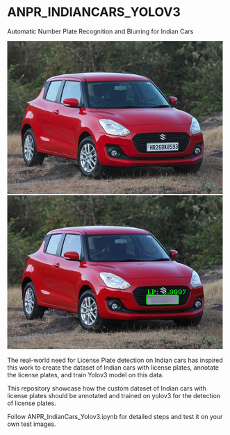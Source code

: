 # ANPR_INDIANCARS_YOLOV3
Automatic Number Plate Recognition and Blurring for Indian Cars

![](lp_test.png) ![](lp_predicted.png)


The real-world need for License Plate detection on Indian cars has inspired this work to create the dataset of Indian cars with license plates, annotate the license plates, and train Yolov3 model on this data.  

This repository showcase how the custom dataset of Indian cars with license plates should be annotated and trained on yolov3 for the detection of license plates.


Follow ANPR_IndianCars_Yolov3.ipynb for detailed steps and test it on your own test images.
